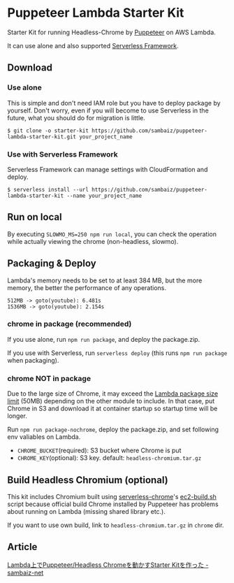 # Puppeteer Lambda Starter Kit

Starter Kit for running Headless-Chrome by [Puppeteer](https://github.com/GoogleChrome/puppeteer) on AWS Lambda.

It can use alone and also supported [Serverless Framework](https://github.com/serverless/serverless).

## Download

### Use alone

This is simple and don't need IAM role but you have to deploy package by yourself. Don't worry, even if you will become to use Serverless in the future, what you should do for migration is little.

```
$ git clone -o starter-kit https://github.com/sambaiz/puppeteer-lambda-starter-kit.git your_project_name
```

### Use with Serverless Framework

Serverless Framework can manage settings with CloudFormation and deploy.

```
$ serverless install --url https://github.com/sambaiz/puppeteer-lambda-starter-kit --name your_project_name
```

## Run on local

By executing `SLOWMO_MS=250 npm run local`, you can check the operation while actually viewing the chrome (non-headless, slowmo).

## Packaging & Deploy

Lambda's memory needs to be set to at least 384 MB, but the more memory, the better the performance of any operations.

```
512MB -> goto(youtube): 6.481s
1536MB -> goto(youtube): 2.154s
```

### chrome in package (recommended)

If you use alone, run `npm run package`, and deploy the package.zip. 

If you use with Serverless, run `serverless deploy` (this runs `npm run package` when packaging).

### chrome NOT in package

Due to the large size of Chrome, it may exceed the [Lambda package size limit](http://docs.aws.amazon.com/lambda/latest/dg/limits.html) (50MB) depending on the other module to include. 
In that case, put Chrome in S3 and download it at container startup so startup time will be longer.

Run `npm run package-nochrome`, deploy the package.zip, and set following env valiables on Lambda.

- `CHROME_BUCKET`(required): S3 bucket where Chrome is put
- `CHROME_KEY`(optional): S3 key. default: `headless-chromium.tar.gz`

## Build Headless Chromium (optional)

This kit includes Chromium built using [serverless-chrome](https://github.com/adieuadieu/serverless-chrome)'s [ec2-build.sh](https://github.com/adieuadieu/serverless-chrome/blob/master/docs/chrome.md#with-aws-ec2) script because official build Chrome installed by Puppeteer has problems about running on Lambda (missing shared library etc.).

If you want to use own build, link to `headless-chromium.tar.gz` in `chrome` dir.

## Article

[Lambda上でPuppeteer/Headless Chromeを動かすStarter Kitを作った - sambaiz-net](https://www.sambaiz.net/article/132/)
